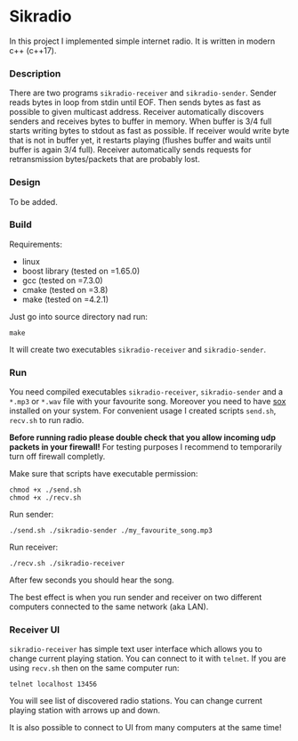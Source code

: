 # Sikradio
In this project I implemented simple internet radio. It is written in modern c++ (c++17).

### Description
There are two programs `sikradio-receiver` and `sikradio-sender`. Sender reads bytes in loop from stdin until EOF. Then sends bytes as fast as possible to given multicast address. Receiver automatically discovers senders and receives bytes to buffer in memory. When buffer is 3/4 full starts writing bytes to stdout as fast as possible. If receiver would write byte that is not in buffer yet, it restarts playing (flushes buffer and waits until buffer is again 3/4 full). Receiver automatically sends requests for retransmission bytes/packets that are probably lost.

### Design
To be added.

### Build
Requirements:

* linux
* boost library (tested on =1.65.0)
* gcc (tested on =7.3.0)
* cmake (tested on =3.8)
* make (tested on =4.2.1)

Just go into source directory nad run:
```
make
```
It will create two executables `sikradio-receiver` and `sikradio-sender`.

### Run
You need compiled executables `sikradio-receiver`, `sikradio-sender` and a `*.mp3` or `*.wav` file with your favourite song. Moreover you need to have [sox](http://sox.sourceforge.net) installed on your system. For convenient usage I created scripts `send.sh`, `recv.sh` to run radio.

**Before running radio please double check that you allow incoming udp packets in your firewall!** For testing purposes I recommend to temporarily turn off firewall completly.

Make sure that scripts have executable permission:
```
chmod +x ./send.sh
chmod +x ./recv.sh
```

Run sender:
```
./send.sh ./sikradio-sender ./my_favourite_song.mp3
```

Run receiver:
```
./recv.sh ./sikradio-receiver
```

After few seconds you should hear the song.

The best effect is when you run sender and receiver on two different computers connected to the same network (aka LAN).

### Receiver UI
`sikradio-receiver` has simple text user interface which allows you to change current playing station. You can connect to it with `telnet`. If you are using `recv.sh` then on the same computer run:
```
telnet localhost 13456
```

You will see list of discovered radio stations. You can change current playing station with arrows up and down.

It is also possible to connect to UI from many computers at the same time!
